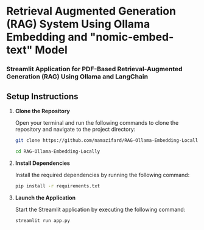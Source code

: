 
# Retrieval Augmented Generation (RAG) System Using Ollama Embedding and "nomic-embed-text" Model

### Streamlit Application for PDF-Based Retrieval-Augmented Generation (RAG) Using Ollama and LangChain

## Setup Instructions

1. **Clone the Repository**

   Open your terminal and run the following commands to clone the repository and navigate to the project directory:

   ```bash
   git clone https://github.com/namazifard/RAG-Ollama-Embedding-Locally.git
   ```
   ```bash
   cd RAG-Ollama-Embedding-Locally
   ```

2. **Install Dependencies**

   Install the required dependencies by running the following command:

   ```bash
   pip install -r requirements.txt
   ```

3. **Launch the Application**

   Start the Streamlit application by executing the following command:

   ```bash
   streamlit run app.py
   ```
